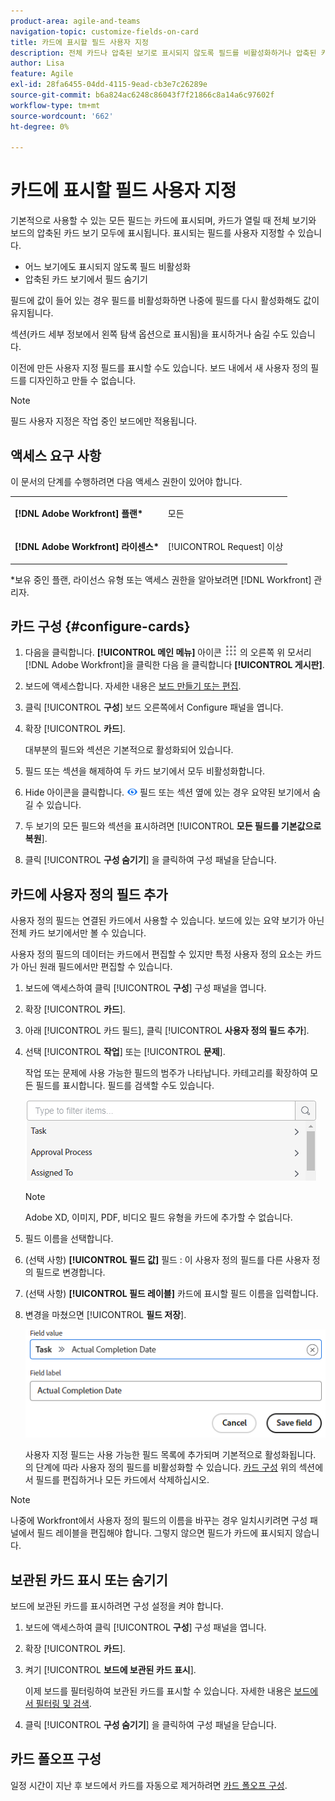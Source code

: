 ```yaml
---
product-area: agile-and-teams
navigation-topic: customize-fields-on-card
title: 카드에 표시할 필드 사용자 지정
description: 전체 카드나 압축된 보기로 표시되지 않도록 필드를 비활성화하거나 압축된 카드 보기에서 필드를 숨겨서 카드에 표시되는 필드를 사용자 정의할 수 있습니다.
author: Lisa
feature: Agile
exl-id: 28fa6455-04dd-4115-9ead-cb3e7c26289e
source-git-commit: b6a824ac6248c86043f7f21866c8a14a6c97602f
workflow-type: tm+mt
source-wordcount: '662'
ht-degree: 0%

---
```


# 카드에 표시할 필드 사용자 지정

기본적으로 사용할 수 있는 모든 필드는 카드에 표시되며, 카드가 열릴 때 전체 보기와 보드의 압축된 카드 보기 모두에 표시됩니다. 표시되는 필드를 사용자 지정할 수 있습니다.

* 어느 보기에도 표시되지 않도록 필드 비활성화
* 압축된 카드 보기에서 필드 숨기기

필드에 값이 들어 있는 경우 필드를 비활성화하면 나중에 필드를 다시 활성화해도 값이 유지됩니다.

섹션(카드 세부 정보에서 왼쪽 탐색 옵션으로 표시됨)을 표시하거나 숨길 수도 있습니다.

이전에 만든 사용자 지정 필드를 표시할 수도 있습니다. 보드 내에서 새 사용자 정의 필드를 디자인하고 만들 수 없습니다.

>[!NOTE]
>
>필드 사용자 지정은 작업 중인 보드에만 적용됩니다.

## 액세스 요구 사항

이 문서의 단계를 수행하려면 다음 액세스 권한이 있어야 합니다.

<table style="table-layout:auto"> 
 <col> 
 </col> 
 <col> 
 </col> 
 <tbody> 
  <tr> 
   <td role="rowheader"><strong>[!DNL Adobe Workfront] 플랜*</strong></td> 
   <td> <p>모든</p> </td> 
  </tr> 
  <tr> 
   <td role="rowheader"><strong>[!DNL Adobe Workfront] 라이센스*</strong></td> 
   <td> <p>[!UICONTROL Request] 이상</p> </td> 
  </tr>
   </tbody> 
</table>

&#42;보유 중인 플랜, 라이선스 유형 또는 액세스 권한을 알아보려면 [!DNL Workfront] 관리자.

## 카드 구성 {#configure-cards}

1. 다음을 클릭합니다. **[!UICONTROL 메인 메뉴]** 아이콘 ![](assets/main-menu-icon.png) 의 오른쪽 위 모서리 [!DNL Adobe Workfront]을 클릭한 다음 을 클릭합니다 **[!UICONTROL 게시판]**.
1. 보드에 액세스합니다. 자세한 내용은 [보드 만들기 또는 편집](../../agile/get-started-with-boards/create-edit-board.md).
1. 클릭 [!UICONTROL **구성**] 보드 오른쪽에서 Configure 패널을 엽니다.
1. 확장 [!UICONTROL **카드**].

   대부분의 필드와 섹션은 기본적으로 활성화되어 있습니다.

1. 필드 또는 섹션을 해제하여 두 카드 보기에서 모두 비활성화합니다.
1. Hide 아이콘을 클릭합니다. ![아이콘 숨기기](assets/eye-hide-icon.png) 필드 또는 섹션 옆에 있는 경우 요약된 보기에서 숨길 수 있습니다.
1. 두 보기의 모든 필드와 섹션을 표시하려면 [!UICONTROL **모든 필드를 기본값으로 복원**].
1. 클릭 [!UICONTROL **구성 숨기기**] 을 클릭하여 구성 패널을 닫습니다.

## 카드에 사용자 정의 필드 추가

사용자 정의 필드는 연결된 카드에서 사용할 수 있습니다. 보드에 있는 요약 보기가 아닌 전체 카드 보기에서만 볼 수 있습니다.

사용자 정의 필드의 데이터는 카드에서 편집할 수 있지만 특정 사용자 정의 요소는 카드가 아닌 원래 필드에서만 편집할 수 있습니다.

1. 보드에 액세스하여 클릭 [!UICONTROL **구성**] 구성 패널을 엽니다.
1. 확장 [!UICONTROL **카드**].
1. 아래 [!UICONTROL 카드 필드], 클릭 [!UICONTROL **사용자 정의 필드 추가**].
1. 선택 [!UICONTROL **작업**] 또는 [!UICONTROL **문제**].

   작업 또는 문제에 사용 가능한 필드의 범주가 나타납니다. 카테고리를 확장하여 모든 필드를 표시합니다. 필드를 검색할 수도 있습니다.

   ![사용자 정의 필드 검색](assets/boards-search-for-custom-field.png)

   >[!NOTE]
   >
   >Adobe XD, 이미지, PDF, 비디오 필드 유형을 카드에 추가할 수 없습니다.

1. 필드 이름을 선택합니다.
1. (선택 사항) **[!UICONTROL 필드 값]** 필드 : 이 사용자 정의 필드를 다른 사용자 정의 필드로 변경합니다.
1. (선택 사항) **[!UICONTROL 필드 레이블]** 카드에 표시할 필드 이름을 입력합니다.
1. 변경을 마쳤으면 [!UICONTROL **필드 저장**].

   ![사용자 정의 필드 값 및 레이블](assets/save-custom-field-value-label.png)

   사용자 지정 필드는 사용 가능한 필드 목록에 추가되며 기본적으로 활성화됩니다. 의 단계에 따라 사용자 정의 필드를 비활성화할 수 있습니다. [카드 구성](customize-fields-on-card.md#configure-cards) 위의 섹션에서 필드를 편집하거나 모든 카드에서 삭제하십시오.

>[!NOTE]
>
>나중에 Workfront에서 사용자 정의 필드의 이름을 바꾸는 경우 일치시키려면 구성 패널에서 필드 레이블을 편집해야 합니다. 그렇지 않으면 필드가 카드에 표시되지 않습니다.

## 보관된 카드 표시 또는 숨기기

보드에 보관된 카드를 표시하려면 구성 설정을 켜야 합니다.

1. 보드에 액세스하여 클릭 [!UICONTROL **구성**] 구성 패널을 엽니다.
1. 확장 [!UICONTROL **카드**].
1. 켜기 [!UICONTROL **보드에 보관된 카드 표시**].

   이제 보드를 필터링하여 보관된 카드를 표시할 수 있습니다. 자세한 내용은 [보드에서 필터링 및 검색](/help/quicksilver/agile/get-started-with-boards/filter-search-in-board.md).

1. 클릭 [!UICONTROL **구성 숨기기**] 을 클릭하여 구성 패널을 닫습니다.

## 카드 폴오프 구성

일정 시간이 지난 후 보드에서 카드를 자동으로 제거하려면 [카드 폴오프 구성](/help/quicksilver/agile/use-boards-agile-planning-tools/configure-card-falloff.md).
